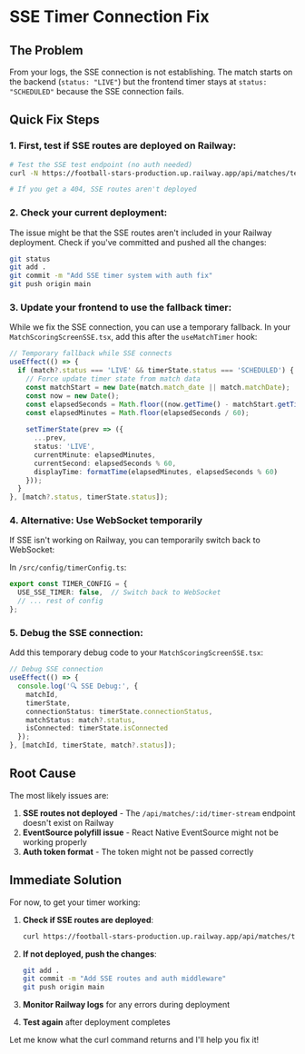 # SSE Timer Connection Fix

## The Problem
From your logs, the SSE connection is not establishing. The match starts on the backend (`status: "LIVE"`) but the frontend timer stays at `status: "SCHEDULED"` because the SSE connection fails.

## Quick Fix Steps

### 1. First, test if SSE routes are deployed on Railway:

```bash
# Test the SSE test endpoint (no auth needed)
curl -N https://football-stars-production.up.railway.app/api/matches/test-sse

# If you get a 404, SSE routes aren't deployed
```

### 2. Check your current deployment:

The issue might be that the SSE routes aren't included in your Railway deployment. Check if you've committed and pushed all the changes:

```bash
git status
git add .
git commit -m "Add SSE timer system with auth fix"
git push origin main
```

### 3. Update your frontend to use the fallback timer:

While we fix the SSE connection, you can use a temporary fallback. In your `MatchScoringScreenSSE.tsx`, add this after the `useMatchTimer` hook:

```typescript
// Temporary fallback while SSE connects
useEffect(() => {
  if (match?.status === 'LIVE' && timerState.status === 'SCHEDULED') {
    // Force update timer state from match data
    const matchStart = new Date(match.match_date || match.matchDate);
    const now = new Date();
    const elapsedSeconds = Math.floor((now.getTime() - matchStart.getTime()) / 1000);
    const elapsedMinutes = Math.floor(elapsedSeconds / 60);
    
    setTimerState(prev => ({
      ...prev,
      status: 'LIVE',
      currentMinute: elapsedMinutes,
      currentSecond: elapsedSeconds % 60,
      displayTime: formatTime(elapsedMinutes, elapsedSeconds % 60)
    }));
  }
}, [match?.status, timerState.status]);
```

### 4. Alternative: Use WebSocket temporarily

If SSE isn't working on Railway, you can temporarily switch back to WebSocket:

In `/src/config/timerConfig.ts`:
```typescript
export const TIMER_CONFIG = {
  USE_SSE_TIMER: false,  // Switch back to WebSocket
  // ... rest of config
};
```

### 5. Debug the SSE connection:

Add this temporary debug code to your `MatchScoringScreenSSE.tsx`:

```typescript
// Debug SSE connection
useEffect(() => {
  console.log('🔍 SSE Debug:', {
    matchId,
    timerState,
    connectionStatus: timerState.connectionStatus,
    matchStatus: match?.status,
    isConnected: timerState.isConnected
  });
}, [matchId, timerState, match?.status]);
```

## Root Cause

The most likely issues are:

1. **SSE routes not deployed** - The `/api/matches/:id/timer-stream` endpoint doesn't exist on Railway
2. **EventSource polyfill issue** - React Native EventSource might not be working properly
3. **Auth token format** - The token might not be passed correctly

## Immediate Solution

For now, to get your timer working:

1. **Check if SSE routes are deployed**:
   ```bash
   curl https://football-stars-production.up.railway.app/api/matches/test-sse
   ```

2. **If not deployed, push the changes**:
   ```bash
   git add .
   git commit -m "Add SSE routes and auth middleware"
   git push origin main
   ```

3. **Monitor Railway logs** for any errors during deployment

4. **Test again** after deployment completes

Let me know what the curl command returns and I'll help you fix it!
